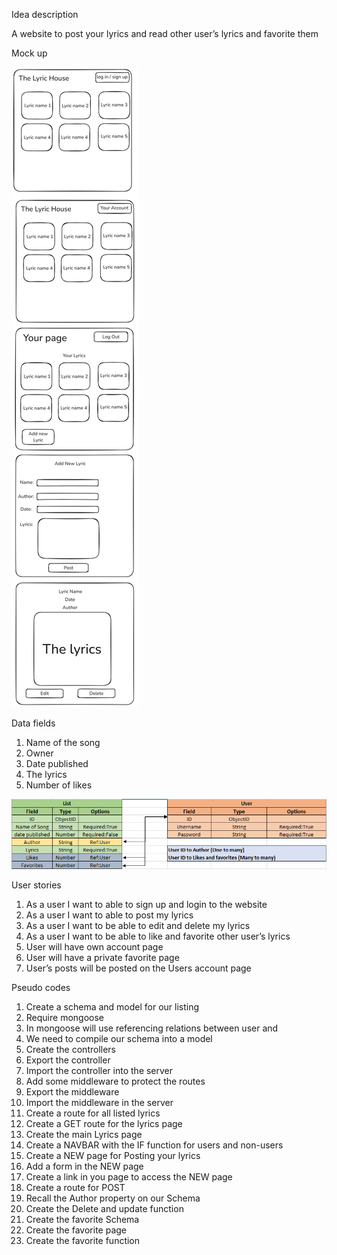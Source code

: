 Idea description

A website to post your lyrics and read other user’s lyrics and favorite them

Mock up

![image](project2mockup.png)

Data fields
1.	Name of the song
2.	Owner 
3.	Date published
4.	The lyrics
5.	Number of likes

![image](Capture.PNG)

User stories
1.	As a user I want to able to sign up and login to the website
2.	As a user I want to able to post my lyrics
3.	As a user I want to be able to edit and delete my lyrics
4.	As a user I want to be able to like and favorite other user’s lyrics
5.	User will have own account page
6.	User will have a private favorite page 
7.	User’s posts will be posted on the Users account page

Pseudo codes
1.	Create a schema and model for our listing
2.	Require mongoose
3.	In mongoose will use referencing relations between user and 
4.	 We need to compile our schema into a model
5.	Create the controllers
6.	Export the controller
7.	Import the controller into the server
8.	Add some middleware to protect the routes
9.	Export the middleware
10.	Import the middleware in the server
11.	Create a route for all listed lyrics
12.	Create a GET route for the lyrics page
13.	Create the main Lyrics page
14.	Create a NAVBAR with the IF function for users and non-users
15.	Create a NEW page for Posting your lyrics
16.	Add a form in the NEW page
17.	Create a link in you page to access the NEW page
18.	Create a route for POST
19.	Recall the Author property on our Schema
20.	Create the Delete and update function
21.	Create the favorite Schema
22.	Create the favorite page
23.	Create the favorite function
